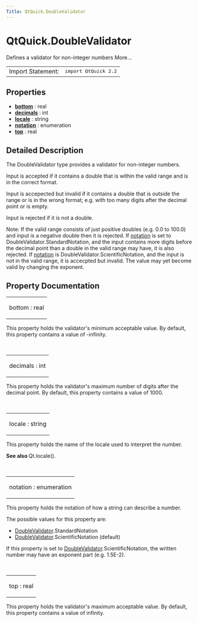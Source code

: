 ```yaml
---
Title: QtQuick.DoubleValidator
---
```


# QtQuick.DoubleValidator

<span class="subtitle"></span>
<!-- $$$DoubleValidator-brief -->
<p>Defines a validator for non-integer numbers More...</p>
<!-- @@@DoubleValidator -->
<table class="alignedsummary">
<tr><td class="memItemLeft rightAlign topAlign"> Import Statement:</td><td class="memItemRight bottomAlign"> </b><tt>import QtQuick 2.2</tt></td></tr></table><ul>
</ul>
<h2>Properties</h2>
<ul>
<li class="fn"><b><b><a href="#bottom-prop">bottom</a></b></b> : real</li>
<li class="fn"><b><b><a href="#decimals-prop">decimals</a></b></b> : int</li>
<li class="fn"><b><b><a href="#locale-prop">locale</a></b></b> : string</li>
<li class="fn"><b><b><a href="#notation-prop">notation</a></b></b> : enumeration</li>
<li class="fn"><b><b><a href="#top-prop">top</a></b></b> : real</li>
</ul>
<!-- $$$DoubleValidator-description -->
<h2>Detailed Description</h2>
<p>The DoubleValidator type provides a validator for non-integer numbers.</p>
<p>Input is accepted if it contains a double that is within the valid range and is in the correct format.</p>
<p>Input is accepected but invalid if it contains a double that is outside the range or is in the wrong format; e.g&#x2e; with too many digits after the decimal point or is empty.</p>
<p>Input is rejected if it is not a double.</p>
<p>Note: If the valid range consists of just positive doubles (e.g&#x2e; 0.0 to 100.0) and input is a negative double then it is rejected. If <a href="#notation-prop">notation</a> is set to DoubleValidator.StandardNotation, and the input contains more digits before the decimal point than a double in the valid range may have, it is also rejected. If <a href="#notation-prop">notation</a> is DoubleValidator.ScientificNotation, and the input is not in the valid range, it is accecpted but invalid. The value may yet become valid by changing the exponent.</p>
<!-- @@@DoubleValidator -->
<h2>Property Documentation</h2>
<!-- $$$bottom -->
<table class="qmlname"><tr valign="top"><td class="tblQmlPropNode"><p><span class="name">bottom</span> : <span class="type">real</span></p></td></tr></table><p>This property holds the validator's minimum acceptable value. By default, this property contains a value of -infinity.</p>
<!-- @@@bottom -->
<br/>
<!-- $$$decimals -->
<table class="qmlname"><tr valign="top"><td class="tblQmlPropNode"><p><span class="name">decimals</span> : <span class="type">int</span></p></td></tr></table><p>This property holds the validator's maximum number of digits after the decimal point. By default, this property contains a value of 1000.</p>
<!-- @@@decimals -->
<br/>
<!-- $$$locale -->
<table class="qmlname"><tr valign="top"><td class="tblQmlPropNode"><p><span class="name">locale</span> : <span class="type">string</span></p></td></tr></table><p>This property holds the name of the locale used to interpret the number.</p>
<p><b>See also </b>Qt.locale().</p>
<!-- @@@locale -->
<br/>
<!-- $$$notation -->
<table class="qmlname"><tr valign="top"><td class="tblQmlPropNode"><p><span class="name">notation</span> : <span class="type">enumeration</span></p></td></tr></table><p>This property holds the notation of how a string can describe a number.</p>
<p>The possible values for this property are:</p>
<ul>
<li><a href="index.html">DoubleValidator</a>.StandardNotation</li>
<li><a href="index.html">DoubleValidator</a>.ScientificNotation (default)</li>
</ul>
<p>If this property is set to <a href="index.html">DoubleValidator</a>.ScientificNotation, the written number may have an exponent part (e.g&#x2e; 1.5E-2).</p>
<!-- @@@notation -->
<br/>
<!-- $$$top -->
<table class="qmlname"><tr valign="top"><td class="tblQmlPropNode"><p><span class="name">top</span> : <span class="type">real</span></p></td></tr></table><p>This property holds the validator's maximum acceptable value. By default, this property contains a value of infinity.</p>
<!-- @@@top -->
<br/>
